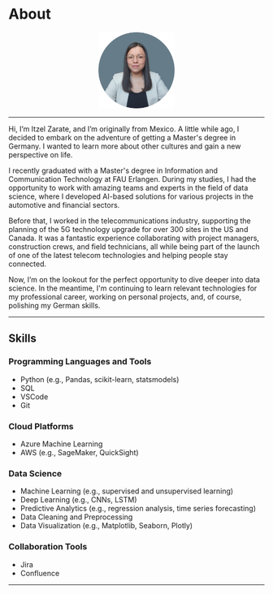 # About

<div style="text-align: center;">
  <img src="pictures/profile-pic.png" alt="Profile Image" style="width:150px; height:150px;"/> 
</div>

---

Hi, I’m Itzel Zarate, and I’m originally from Mexico. A little while ago, I decided to embark on the adventure of getting a Master's degree in Germany. I wanted to learn more about other cultures and gain a new perspective on life.

I recently graduated with a Master's degree in Information and Communication Technology at FAU Erlangen. During my studies, I had the opportunity to work with amazing teams and experts in the field of data science, where I developed AI-based solutions for various projects in the automotive and financial sectors.

Before that, I worked in the telecommunications industry, supporting the planning of the 5G technology upgrade for over 300 sites in the US and Canada. It was a fantastic experience collaborating with project managers, construction crews, and field technicians, all while being part of the launch of one of the latest telecom technologies and helping people stay connected.

Now, I’m on the lookout for the perfect opportunity to dive deeper into data science. In the meantime, I'm continuing to learn relevant technologies for my professional career, working on personal projects, and, of course, polishing my German skills.

---

## Skills

### Programming Languages and Tools

+ Python (e.g., Pandas, scikit-learn, statsmodels)
+ SQL
+ VSCode
+ Git
  
### Cloud Platforms
+ Azure Machine Learning 
+ AWS (e.g., SageMaker, QuickSight) 

### Data Science
+ Machine Learning (e.g., supervised and unsupervised learning) 
+ Deep Learning (e.g., CNNs, LSTM)
+ Predictive Analytics (e.g., regression analysis, time series forecasting) 
+ Data Cleaning and Preprocessing
+ Data Visualization (e.g., Matplotlib, Seaborn, Plotly)

### Collaboration Tools
+ Jira
+ Confluence

---
